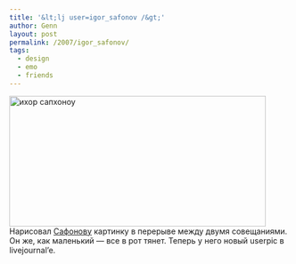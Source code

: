 ```yaml
---
title: '&lt;lj user=igor_safonov /&gt;'
author: Genn
layout: post
permalink: /2007/igor_safonov/
tags:
  - design
  - emo
  - friends
---
```

<img src='http://mega.genn.org/=^_^=/uploads/2007/09/safonov.gif' alt='ихор сапхоноу' width="460" height="235" />  
Нарисовал <a href="http://igor-safonov.livejournal.com/" target="_blank">Сафонову</a> картинку в перерыве между двумя совещаниями. Он же, как маленький — все в рот тянет. Теперь у него новый userpic в livejournal&#8217;e.